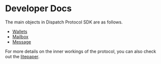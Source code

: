 # Developer Docs

The main objects in Dispatch Protocol SDK are as follows.
- [Wallets](./developer/wallets.md)
- [Mailbox](./developer/mailbox.md)
- [Message](./developer/message.md)

For more details on the inner workings of the protocol, you can also check out the [litepaper](./litepaper.md).
